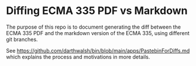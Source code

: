 # Diffing ECMA 335 PDF vs Markdown

The purpose of this repo is to document generating the diff between the ECMA 335 PDF and the markdown version of the ECMA 335, using different git branches.

See https://github.com/darthwalsh/bin/blob/main/apps/PastebinForDiffs.md which explains the process and motivations in more details.
